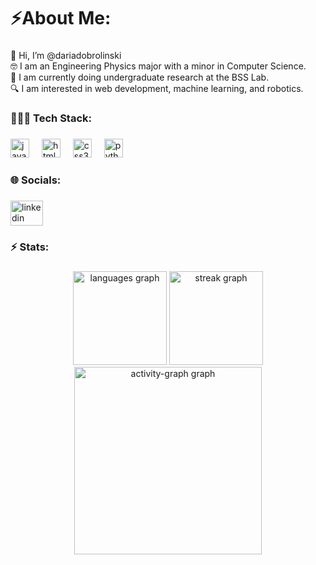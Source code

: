 <h1 align="left">⚡️About Me:</h1>

###

<p align="left">👋 Hi, I’m @dariadobrolinski<br>🤓 I am an Engineering Physics major with a minor in Computer Science. <br>🧠 I am currently doing undergraduate research at the BSS Lab. <br>🔍 I am interested in web development, machine learning, and robotics.</p>

###

<h3 align="left">👩🏻‍💻 Tech Stack:</h3>

###

<div align="left">
  <img src="https://cdn.jsdelivr.net/gh/devicons/devicon/icons/javascript/javascript-original.svg" height="30" alt="javascript logo"  />
  <img width="12" />
  <img src="https://cdn.jsdelivr.net/gh/devicons/devicon/icons/html5/html5-original.svg" height="30" alt="html5 logo"  />
  <img width="12" />
  <img src="https://cdn.jsdelivr.net/gh/devicons/devicon/icons/css3/css3-original.svg" height="30" alt="css3 logo"  />
  <img width="12" />
  <img src="https://cdn.jsdelivr.net/gh/devicons/devicon/icons/python/python-original.svg" height="30" alt="python logo"  />
</div>

###

<h3 align="left">🌐 Socials:</h3>

###

<div align="left">
  <a href="https://www.linkedin.com/in/daria-dobrolinski/" target="_blank">
    <img src="https://raw.githubusercontent.com/maurodesouza/profile-readme-generator/master/src/assets/icons/social/linkedin/default.svg" width="52" height="40" alt="linkedin logo"  />
  </a>
</div>

###

<h3 align="left">⚡️ Stats:</h3>

###

<div align="center">
  <img src="https://github-readme-stats.vercel.app/api/top-langs?username=dariadobrolinski&locale=en&hide_title=false&layout=compact&card_width=320&langs_count=5&theme=dracula&hide_border=false&order=2" height="150" alt="languages graph"  />
  <img src="https://streak-stats.demolab.com?user=dariadobrolinski&locale=en&mode=daily&theme=dracula&hide_border=false&border_radius=5&order=3" height="150" alt="streak graph"  />
  <img src="https://github-readme-activity-graph.vercel.app/graph?username=dariadobrolinski&radius=16&theme=react&area=true&order=5" height="300" alt="activity-graph graph"  />
</div>

###
